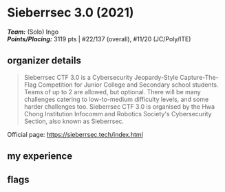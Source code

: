 # Sieberrsec 3.0 (2021)
_**Team:**_ (Solo) Ingo  
_**Points/Placing:**_ 3119 pts | #22/137 (overall), #11/20 (JC/Poly/ITE)

## organizer details
> Sieberrsec CTF 3.0 is a Cybersecurity Jeopardy-Style Capture-The-Flag Competition for Junior College and Secondary school students. Teams of up to 2 are allowed, but optional. There will be many challenges catering to low-to-medium difficulty levels, and some harder challenges too. Sieberrsec CTF 3.0 is organised by the Hwa Chong Institution Infocomm and Robotics Society's Cybersecurity Section, also known as Sieberrsec.

Official page: https://sieberrsec.tech/index.html

## my experience

## flags


